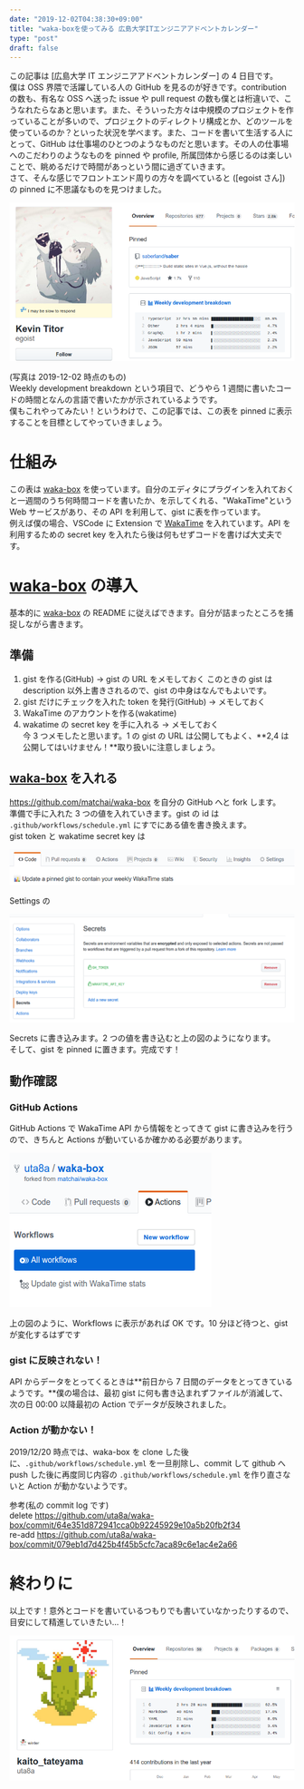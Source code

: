 ```yaml
---
date: "2019-12-02T04:38:30+09:00"
title: "waka-boxを使ってみる 広島大学ITエンジニアアドベントカレンダー"
type: "post"
draft: false
---
```


この記事は [広島大学 IT エンジニアアドベントカレンダー] の 4 日目です。  
僕は OSS 界隈で活躍している人の GitHub を見るのが好きです。contribution の数も、有名な OSS へ送った issue や pull request の数も僕とは桁違いで、こうなれたらなあと思います。また、そういった方々は中規模のプロジェクトを作っていることが多いので、プロジェクトのディレクトリ構成とか、どのツールを使っているのか？といった状況を学べます。また、コードを書いて生活する人にとって、GitHub は仕事場のひとつのようなものだと思います。その人の仕事場へのこだわりのようなものを pinned や profile, 所属団体から感じるのは楽しいことで、眺めるだけで時間があっという間に過ぎていきます。  
さて、そんな感じでフロントエンド周りの方々を調べていると ([egoist さん]) の pinned に不思議なものを見つけました。

![](./p-1.png)

(写真は 2019-12-02 時点のもの)  
Weekly development breakdown という項目で、どうやら 1 週間に書いたコードの時間となんの言語で書いたかが示されているようです。  
僕もこれやってみたい！というわけで、この記事では、この表を pinned に表示することを目標としてやっていきましょう。

# 仕組み

この表は [waka-box] を使っています。自分のエディタにプラグインを入れておくと一週間のうち何時間コードを書いたか、を示してくれる、"WakaTime"という Web サービスがあり、その API を利用して、gist に表を作っています。  
例えば僕の場合、VSCode に Extension で [WakaTime] を入れています。API を利用するための secret key を入れたら後は何もせずコードを書けば大丈夫です。

# [waka-box] の導入

基本的に [waka-box] の README に従えばできます。自分が詰まったところを捕捉しながら書きます。

## 準備

1. gist を作る(GitHub) -> gist の URL をメモしておく このときの gist は description 以外上書きされるので、gist の中身はなんでもよいです。
2. gist だけにチェックを入れた token を発行(GitHub) -> メモしておく
3. WakaTime のアカウントを作る(wakatime)
4. wakatime の secret key を手に入れる -> メモしておく  
   今 3 つメモしたと思います。1 の gist の URL は公開してもよく、**2,4 は公開してはいけません！**取り扱いに注意しましょう。

## [waka-box] を入れる

https://github.com/matchai/waka-box を自分の GitHub へと fork します。  
準備で手に入れた 3 つの値を入れていきます。gist の id は `.github/workflows/schedule.yml` にすでにある値を書き換えます。  
gist token と wakatime secret key は

![](./p-2.png)

Settings の

![](./p-3.png)

Secrets に書き込みます。2 つの値を書き込むと上の図のようになります。  
そして、gist を pinned に置きます。完成です！

## 動作確認

### GitHub Actions

GitHub Actions で WakaTime API から情報をとってきて gist に書き込みを行うので、きちんと Actions が動いているか確かめる必要があります。

![](./p-4.png)

上の図のように、Workflows に表示があれば OK です。10 分ほど待つと、gist が変化するはずです

### gist に反映されない！

API からデータをとってくるときは**前日から 7 日間のデータをとってきているようです。**僕の場合は、最初 gist に何も書き込まれずファイルが消滅して、次の日 00:00 以降最初の Action でデータが反映されました。

### Action が動かない！

2019/12/20 時点では、waka-box を clone した後に、`.github/workflows/schedule.yml` を一旦削除し、commit して github へ push した後に再度同じ内容の `.github/workflows/schedule.yml` を作り直さないと Action が動かないようです。

参考(私の commit log です)  
delete https://github.com/uta8a/waka-box/commit/64e351d872941cca0b92245929e10a5b20fb2f34  
re-add https://github.com/uta8a/waka-box/commit/079eb1d7d425b4f45b5cfc7aca89c6e1ac4e2a66

# 終わりに

以上です！意外とコードを書いているつもりでも書いていなかったりするので、目安にして精進していきたい...！

![](./p-5.png)

<!-- link -->

[広島大学itエンジニアアドベントカレンダー]: https://adventar.org/calendars/4481
[egoistさん]: https://github.com/egoist
[wakatime]: https://wakatime.com/vs-code
[waka-box]: https://github.com/matchai/waka-box
